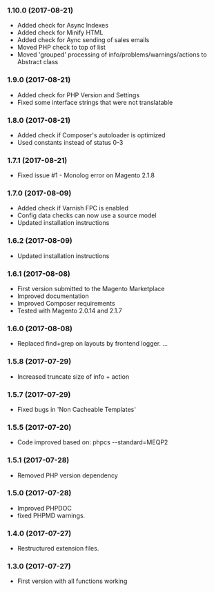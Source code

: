 ### 1.10.0 (2017-08-21)

  * Added check for Async Indexes
  * Added check for Minify HTML
  * Added check for Aync sending of sales emails
  * Moved PHP check to top of list
  * Moved 'grouped' processing of info/problems/warnings/actions to Abstract class
  
### 1.9.0 (2017-08-21)

  * Added check for PHP Version and Settings
  * Fixed some interface strings that were not translatable
  
### 1.8.0 (2017-08-21)

  * Added check if Composer's autoloader is optimized
  * Used constants instead of status 0-3
  
### 1.7.1 (2017-08-21)

  * Fixed issue #1 - Monolog error on Magento 2.1.8

### 1.7.0 (2017-08-09)

  * Added check if Varnish FPC is enabled
  * Config data checks can now use a source model
  * Updated installation instructions

### 1.6.2 (2017-08-09)

  * Updated installation instructions
  
### 1.6.1 (2017-08-08)

  * First version submitted to the Magento Marketplace
  * Improved documentation
  * Improved Composer requirements
  * Tested with Magento 2.0.14 and 2.1.7

### 1.6.0 (2017-08-08)

  * Replaced find+grep on layouts by frontend logger.  …

### 1.5.8 (2017-07-29)

  * Increased truncate size of info + action

### 1.5.7 (2017-07-29)

  * Fixed bugs in 'Non Cacheable Templates'

### 1.5.5 (2017-07-20)

  * Code improved based on: phpcs --standard=MEQP2

### 1.5.1 (2017-07-28)

  * Removed PHP version dependency

### 1.5.0 (2017-07-28)

  * Improved PHPDOC
  * fixed PHPMD warnings.

### 1.4.0 (2017-07-27)

  * Restructured extension files.

### 1.3.0 (2017-07-27)

  * First version with all functions working
